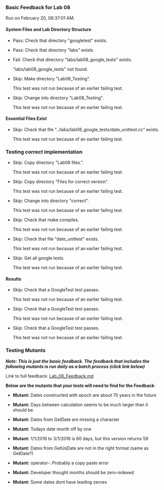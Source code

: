 ### Basic Feedback for Lab 08

Run on February 20, 08:37:01 AM.


#### System Files and Lab Directory Structure

+ Pass: Check that directory "googletest" exists.

+ Pass: Check that directory "labs" exists.

+ Fail: Check that directory "labs/lab08_google_tests" exists.

     "labs/lab08_google_tests" not found.

+ Skip: Make directory "Lab08_Testing".

  This test was not run because of an earlier failing test.

+ Skip: Change into directory "Lab08_Testing".

  This test was not run because of an earlier failing test.


#### Essential Files Exist

+ Skip: Check that file "../labs/lab08_google_tests/date_unittest.cc" exists.

  This test was not run because of an earlier failing test.


### Testing correct implementation

+ Skip: Copy directory "Lab08 files.".

  This test was not run because of an earlier failing test.

+ Skip: Copy directory "Files for correct version".

  This test was not run because of an earlier failing test.

+ Skip: Change into directory "correct".

  This test was not run because of an earlier failing test.

+ Skip: Check that make compiles.

  This test was not run because of an earlier failing test.

+ Skip: Check that file "date_unittest" exists.

  This test was not run because of an earlier failing test.

+ Skip: Get all google tests.

  This test was not run because of an earlier failing test.


#### Results

+ Skip: Check that a GoogleTest test passes.

  This test was not run because of an earlier failing test.

+ Skip: Check that a GoogleTest test passes.

  This test was not run because of an earlier failing test.

+ Skip: Check that a GoogleTest test passes.

  This test was not run because of an earlier failing test.


### Testing Mutants


***Note: This is just the basic feedback.  The feedback that includes the following mutants is run daily as a batch process (click link below)***


Link to full feedback: [Lab_08_Feedback.md](Lab_08_Feedback.md)



 __Below are the mutants that your tests will need to find for the Feedback__:


 * __Mutant:__ Dates constructed with epoch are about 70 years in the future


 * __Mutant:__ Days between calculation seems to be much larger than it should be.


 * __Mutant:__ Dates from GetDate are missing a character


 * __Mutant:__ Todays date month off by one


 * __Mutant:__ 1/1/2016 to 3/1/2016 is 60 days, but this version returns 59


 * __Mutant:__ Dates from GetUsDate are not in the right format (same as GetDate?)


 * __Mutant:__ operator-: Probably a copy paste error


 * __Mutant:__ Developer thought months should be zero-indexed


 * __Mutant:__ Some dates dont have leading zeroes

